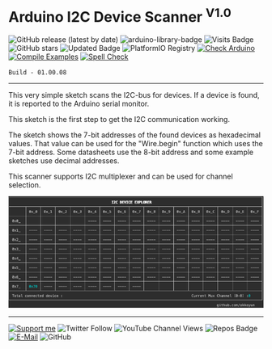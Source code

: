 # Arduino I2C Device Scanner <sup>V1.0</sup>

![GitHub release (latest by date)](https://img.shields.io/github/v/release/akkoyun/I2C_Scanner) ![arduino-library-badge](https://www.ardu-badge.com/badge/I2C_Scanner.svg?) ![Visits Badge](https://badges.pufler.dev/visits/akkoyun/I2C_Scanner) ![GitHub stars](https://img.shields.io/github/stars/akkoyun/I2C_Scanner?style=flat&logo=github) ![Updated Badge](https://badges.pufler.dev/updated/akkoyun/I2C_Scanner) ![PlatformIO Registry](https://badges.registry.platformio.org/packages/akkoyun/library/I2C_Scanner.svg) 
[![Check Arduino](https://github.com/akkoyun/I2C_Scanner/actions/workflows/check-arduino.yml/badge.svg)](https://github.com/akkoyun/I2C_Scanner/actions/workflows/check-arduino.yml) [![Compile Examples](https://github.com/akkoyun/I2C_Scanner/actions/workflows/compile-examples.yml/badge.svg)](https://github.com/akkoyun/I2C_Scanner/actions/workflows/compile-examples.yml) [![Spell Check](https://github.com/akkoyun/I2C_Scanner/actions/workflows/spell-check.yml/badge.svg)](https://github.com/akkoyun/I2C_Scanner/actions/workflows/spell-check.yml)

	Build - 01.00.08

---

This very simple sketch scans the I2C-bus for devices. If a device is found, it is reported to the Arduino serial monitor.

This sketch is the first step to get the I2C communication working.

The sketch shows the 7-bit addresses of the found devices as hexadecimal values. That value can be used for the "Wire.begin" function which uses the 7-bit address. Some datasheets use the 8-bit address and some example sketches use decimal addresses.

This scanner supports I2C multiplexer and can be used for channel selection.

![I2C Scanner](/Documents/ScreenShot.png)

---

[![Support me](https://img.shields.io/badge/Support-PATREON-GREEN.svg)](https://www.patreon.com/bePatron?u=62967889) ![Twitter Follow](https://img.shields.io/twitter/follow/gunceakkoyun?style=social) ![YouTube Channel Views](https://img.shields.io/youtube/channel/views/UCIguQGdaBT1GnnVMz5qAZ2Q?style=social) ![Repos Badge](https://badges.pufler.dev/repos/akkoyun) [![E-Mail](https://img.shields.io/badge/E_Mail-Mehmet_Gunce_Akkoyun-blue.svg)](mailto:akkoyun@me.com) ![GitHub](https://img.shields.io/github/license/akkoyun/Statistical) 